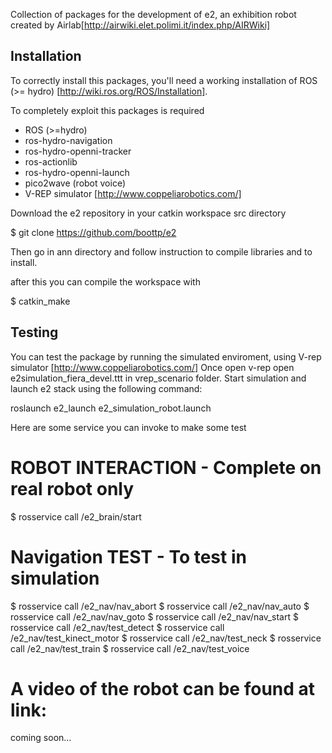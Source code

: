 Collection of packages for the development of e2, an exhibition robot created by Airlab[http://airwiki.elet.polimi.it/index.php/AIRWiki]

Installation 
--------------------------------- 
To correctly install this packages, you'll need a working installation of ROS (>= hydro) [http://wiki.ros.org/ROS/Installation].

To completely exploit this packages is required

  * ROS (>=hydro)
  * ros-hydro-navigation
  * ros-hydro-openni-tracker
  * ros-actionlib
  * ros-hydro-openni-launch 
  * pico2wave (robot voice)
  * V-REP simulator [http://www.coppeliarobotics.com/]

Download the e2 repository in your catkin workspace src directory

$ git clone https://github.com/boottp/e2


Then go in ann directory and follow instruction to compile libraries and to install.

after this you can compile the workspace with 

$ catkin_make 

Testing
--------------------------------- 
You can test the package by running the simulated enviroment, using V-rep simulator [http://www.coppeliarobotics.com/]
Once open v-rep open e2simulation_fiera_devel.ttt in vrep_scenario folder. Start simulation and launch e2  stack using the following command:

roslaunch e2_launch e2_simulation_robot.launch

Here are some service you can invoke to make some test

# ROBOT INTERACTION - Complete on real robot only
$ rosservice call /e2_brain/start

# Navigation TEST - To test in simulation
$ rosservice call /e2_nav/nav_abort
$ rosservice call /e2_nav/nav_auto
$ rosservice call /e2_nav/nav_goto
$ rosservice call /e2_nav/nav_start
$ rosservice call /e2_nav/test_detect
$ rosservice call /e2_nav/test_kinect_motor
$ rosservice call /e2_nav/test_neck
$ rosservice call /e2_nav/test_train
$ rosservice call /e2_nav/test_voice


# A video of the robot can be found at link:

coming soon...
